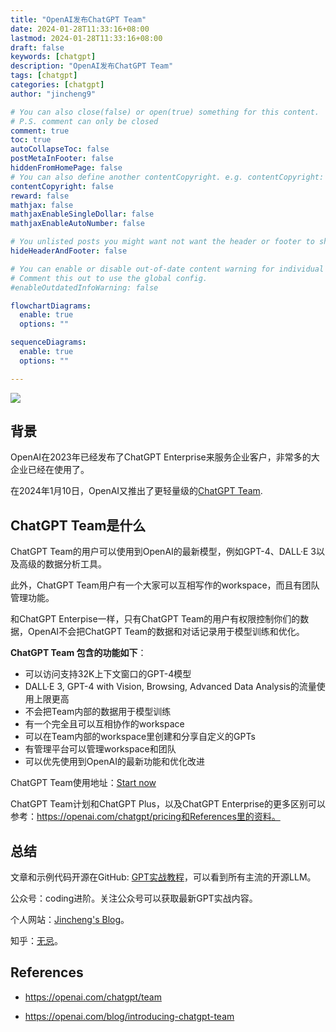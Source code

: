 ```yaml
---
title: "OpenAI发布ChatGPT Team"
date: 2024-01-28T11:33:16+08:00
lastmod: 2024-01-28T11:33:16+08:00
draft: false
keywords: [chatgpt]
description: "OpenAI发布ChatGPT Team"
tags: [chatgpt]
categories: [chatgpt]
author: "jincheng9"

# You can also close(false) or open(true) something for this content.
# P.S. comment can only be closed
comment: true
toc: true
autoCollapseToc: false
postMetaInFooter: false
hiddenFromHomePage: false
# You can also define another contentCopyright. e.g. contentCopyright: "This is another copyright."
contentCopyright: false
reward: false
mathjax: false
mathjaxEnableSingleDollar: false
mathjaxEnableAutoNumber: false

# You unlisted posts you might want not want the header or footer to show
hideHeaderAndFooter: false

# You can enable or disable out-of-date content warning for individual post.
# Comment this out to use the global config.
#enableOutdatedInfoWarning: false

flowchartDiagrams:
  enable: true
  options: ""

sequenceDiagrams: 
  enable: true
  options: ""

---
```


![](/img/wechat.png)

## 背景

OpenAI在2023年已经发布了ChatGPT Enterprise来服务企业客户，非常多的大企业已经在使用了。

在2024年1月10日，OpenAI又推出了更轻量级的[ChatGPT Team](https://openai.com/chatgpt/team).

## ChatGPT Team是什么

ChatGPT Team的用户可以使用到OpenAI的最新模型，例如GPT-4、DALL·E 3以及高级的数据分析工具。

此外，ChatGPT Team用户有一个大家可以互相写作的workspace，而且有团队管理功能。

和ChatGPT Enterpise一样，只有ChatGPT Team的用户有权限控制你们的数据，OpenAI不会把ChatGPT Team的数据和对话记录用于模型训练和优化。

**ChatGPT Team 包含的功能如下**：

- 可以访问支持32K上下文窗口的GPT-4模型
- DALL·E 3, GPT-4 with Vision, Browsing, Advanced Data Analysis的流量使用上限更高
- 不会把Team内部的数据用于模型训练
- 有一个完全且可以互相协作的workspace
- 可以在Team内部的workspace里创建和分享自定义的GPTs
- 有管理平台可以管理workspace和团队
- 可以优先使用到OpenAI的最新功能和优化改进

ChatGPT Team使用地址：[Start now](https://chat.openai.com/#pricing)



ChatGPT Team计划和ChatGPT Plus，以及ChatGPT Enterprise的更多区别可以参考：https://openai.com/chatgpt/pricing和References里的资料。



## 总结

文章和示例代码开源在GitHub: [GPT实战教程](https://github.com/jincheng9/gpt-tutorial)，可以看到所有主流的开源LLM。

公众号：coding进阶。关注公众号可以获取最新GPT实战内容。

个人网站：[Jincheng's Blog](https://jincheng9.github.io/)。

知乎：[无忌](https://www.zhihu.com/people/thucuhkwuji)。



## References

* https://openai.com/chatgpt/team

* https://openai.com/blog/introducing-chatgpt-team

